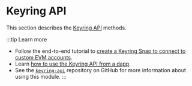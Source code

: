 # Keyring API

This section describes the [Keyring API](../../concepts/keyring-api.md) methods.

:::tip Learn more
- Follow the end-to-end tutorial to [create a Keyring Snap to connect to custom EVM accounts](../../tutorials/custom-evm-accounts.md).
- Learn [how to use the Keyring API from a dapp](../../how-to/use-keyring-api/dapp.md).
- See the [`keyring-api`](https://github.com/MetaMask/keyring-api) repository on GitHub for more
  information about using this module.
:::
